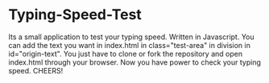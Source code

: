 # Typing-Speed-Test
Its a small application to test your typing speed. Written in Javascript.
You can add the text you want in index.html in class="test-area" in division in id="origin-text".
You just have to clone or fork the repository and open index.html through your browser.
Now you have power to check your typing speed. CHEERS!
